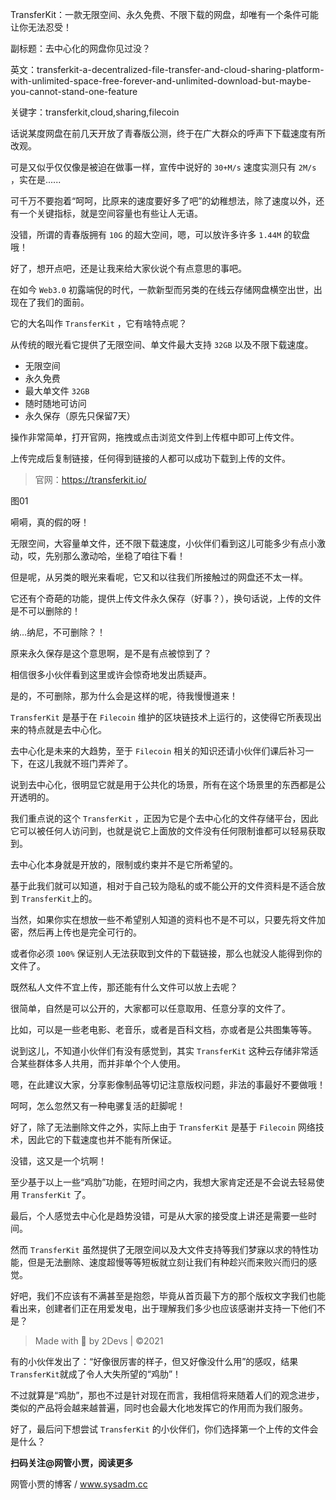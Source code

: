 TransferKit：一款无限空间、永久免费、不限下载的网盘，却唯有一个条件可能让你无法忍受！

副标题：去中心化的网盘你见过没？

英文：transferkit-a-decentralized-file-transfer-and-cloud-sharing-platform-with-unlimited-space-free-forever-and-unlimited-download-but-maybe-you-cannot-stand-one-feature

关键字：transferkit,cloud,sharing,filecoin



话说某度网盘在前几天开放了青春版公测，终于在广大群众的呼声下下载速度有所改观。

可是又似乎仅仅像是被迫在做事一样，宣传中说好的 `30+M/s` 速度实测只有 `2M/s` ，实在是......

可千万不要抱着“呵呵，比原来的速度要好多了吧”的幼稚想法，除了速度以外，还有一个关键指标，就是空间容量也有些让人无语。

没错，所谓的青春版拥有 `10G` 的超大空间，嗯，可以放许多许多 `1.44M` 的软盘哦！

好了，想开点吧，还是让我来给大家伙说个有点意思的事吧。



在如今 `Web3.0` 初露端倪的时代，一款新型而另类的在线云存储网盘横空出世，出现在了我们的面前。

它的大名叫作 `TransferKit` ，它有啥特点呢？

从传统的眼光看它提供了无限空间、单文件最大支持 `32GB` 以及不限下载速度。



* 无限空间
* 永久免费
* 最大单文件 `32GB`
* 随时随地可访问
* 永久保存（原先只保留7天）



操作非常简单，打开官网，拖拽或点击浏览文件到上传框中即可上传文件。

上传完成后复制链接，任何得到链接的人都可以成功下载到上传的文件。

> 官网：https://transferkit.io/

图01



嗬嗬，真的假的呀！

无限空间，大容量单文件，还不限下载速度，小伙伴们看到这儿可能多少有点小激动，哎，先别那么激动哈，坐稳了咱往下看！



但是呢，从另类的眼光来看呢，它又和以往我们所接触过的网盘还不太一样。

它还有个奇葩的功能，提供上传文件永久保存（好事？），换句话说，上传的文件是不可以删除的！

纳...纳尼，不可删除？！

原来永久保存是这个意思啊，是不是有点被惊到了？

相信很多小伙伴看到这里或许会惊奇地发出质疑声。

是的，不可删除，那为什么会是这样的呢，待我慢慢道来！



`TransferKit` 是基于在 `Filecoin` 维护的区块链技术上运行的，这使得它所表现出来的特点就是去中心化。

去中心化是未来的大趋势，至于 `Filecoin` 相关的知识还请小伙伴们课后补习一下，在这儿我就不班门弄斧了。

说到去中心化，很明显它就是用于公共化的场景，所有在这个场景里的东西都是公开透明的。

我们重点说的这个 `TransferKit` ，正因为它是个去中心化的文件存储平台，因此它可以被任何人访问到，也就是说它上面放的文件没有任何限制谁都可以轻易获取到。

去中心化本身就是开放的，限制或约束并不是它所希望的。

基于此我们就可以知道，相对于自己较为隐私的或不能公开的文件资料是不适合放到 `TransferKit`上的。

当然，如果你实在想放一些不希望别人知道的资料也不是不可以，只要先将文件加密，然后再上传也是完全可行的。

或者你必须 `100%` 保证别人无法获取到文件的下载链接，那么也就没人能得到你的文件了。



既然私人文件不宜上传，那还能有什么文件可以放上去呢？

很简单，自然是可以公开的，大家都可以任意取用、任意分享的文件了。

比如，可以是一些老电影、老音乐，或者是百科文档，亦或者是公共图集等等。

说到这儿，不知道小伙伴们有没有感觉到，其实 `TransferKit` 这种云存储非常适合某些群体多人共用，而并非单个个人使用。

嗯，在此建议大家，分享影像制品等切记注意版权问题，非法的事最好不要做哦！

呵呵，怎么忽然又有一种电骡复活的赶脚呢！



好了，除了无法删除文件之外，实际上由于 `TransferKit` 是基于 `Filecoin` 网络技术，因此它的下载速度也并不能有所保证。

没错，这又是一个坑啊！

至少基于以上一些“鸡肋”功能，在短时间之内，我想大家肯定还是不会说去轻易使用 `TransferKit` 了。



最后，个人感觉去中心化是趋势没错，可是从大家的接受度上讲还是需要一些时间。

然而 `TransferKit` 虽然提供了无限空间以及大文件支持等我们梦寐以求的特性功能，但是无法删除、速度超慢等等短板就立刻让我们有种趁兴而来败兴而归的感觉。

好吧，我们不应该有不满甚至是抱怨，毕竟从首页最下方的那个版权文字我们也能看出来，创建者们正在用爱发电，出于理解我们多少也应该感谢并支持一下他们不是？

> Made with 🖤 by 2Devs | ©2021



有的小伙伴发出了：“好像很厉害的样子，但又好像没什么用”的感叹，结果 `TransferKit`就成了令人大失所望的“鸡肋”！

不过就算是“鸡肋”，那也不过是针对现在而言，我相信将来随着人们的观念进步，类似的产品将会越来越普遍，同时也会最大化地发挥它的作用而为我们服务。

好了，最后问下想尝试 `TransferKit` 的小伙伴们，你们选择第一个上传的文件会是什么？



**扫码关注@网管小贾，阅读更多**

网管小贾的博客 / www.sysadm.cc